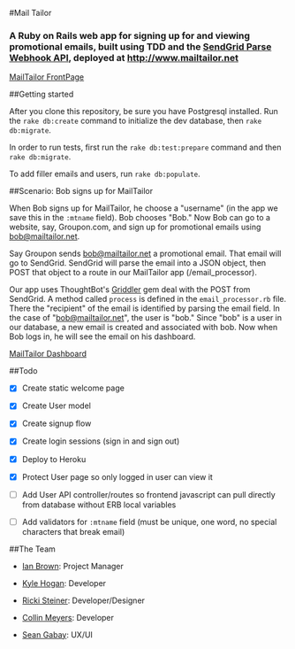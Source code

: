 #Mail Tailor
### A Ruby on Rails web app for signing up for and viewing promotional emails, built using TDD and the [SendGrid Parse Webhook API](https://sendgrid.com/docs/API_Reference/Webhooks/parse.html), deployed at http://www.mailtailor.net

[MailTailor FrontPage](https://raw.githubusercontent.com/Erstwhile-Earthworms/mail-tailor/master/app/assets/images/MailTailorFrontPageScreenshot.png)

##Getting started

After you clone this repository, be sure you have Postgresql installed.  Run the `rake db:create` command to initialize the dev database, then `rake db:migrate`.

In order to run tests, first run the `rake db:test:prepare` command and then `rake db:migrate`.

To add filler emails and users, run `rake db:populate`.  

##Scenario:  Bob signs up for MailTailor

When Bob signs up for MailTailor, he choose a "username" (in the app we save this in the `:mtname` field).  Bob chooses "Bob."  Now Bob can go to a website, say, Groupon.com, and sign up for promotional emails using bob@mailtailor.net.

Say Groupon sends bob@mailtailor.net a promotional email.  That email will go to SendGrid.  SendGrid will parse the email into a JSON object, then POST that object to a route in our MailTailor app (/email_processor).

Our app uses ThoughtBot's [Griddler](https://github.com/thoughtbot/griddler) gem deal with the POST from SendGrid.  A method called `process` is defined in the `email_processor.rb` file.  There the "recipient" of the email is identified by parsing the email field. In the case of "bob@mailtailor.net", the user is "bob."   Since "bob" is a user in our database, a new email is created and associated with bob.  Now when Bob logs in, he will see the email on his dashboard.

[MailTailor Dashboard](https://raw.githubusercontent.com/Erstwhile-Earthworms/mail-tailor/master/app/assets/images/MailTailorDashboardScreenshot.png)


##Todo

-  [X]  Create static welcome page

-  [X]  Create User model

-  [X]  Create signup flow

-  [X]  Create login sessions (sign in and sign out)

-  [X]  Deploy to Heroku

-  [X]  Protect User page so only logged in user can view it

-  [ ]  Add User API controller/routes so frontend javascript can pull directly from database without ERB local variables

-  [ ]  Add validators for `:mtname` field (must be unique, one word, no special characters that break email)

##The Team

-  [Ian Brown](www.linkedin.com/in/ianmichaelbrown/en):  Project Manager

-  [Kyle Hogan](https://github.com/kyle1980):  Developer

-  [Ricki Steiner](https://github.com/Rickisteiner):  Developer/Designer

-  [Collin Meyers](https://github.com/cfmeyers):  Developer

-  [Sean Gabay](http://www.linkedin.com/pub/sean-gabay/53/a35/2a1/en):  UX/UI





